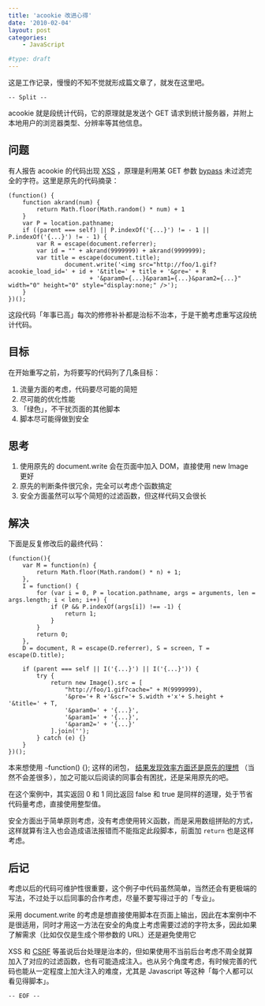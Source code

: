 ```yaml
---
title: 'acookie 改进心得'
date: '2010-02-04'
layout: post
categories:
    - JavaScript

#type: draft
---
```


这是工作记录，慢慢的不知不觉就形成篇文章了，就发在这里吧。

`-- Split --`

acookie 就是段统计代码，它的原理就是发送个 GET 请求到统计服务器，并附上本地用户的浏览器类型、分辨率等其他信息。


## 问题

有人报告 acookie 的代码出现  [XSS]({{site.urls}}/posts/2491/) ，原理是利用某 GET 参数  [bypass](http://en.wikipedia.org/wiki/Bypass)  未过滤完全的字符。这里是原先的代码摘录：

```
(function() {
    function akrand(num) {
        return Math.floor(Math.random() * num) + 1
    }
    var P = location.pathname;
    if ((parent === self) || P.indexOf('{...}') != - 1 || P.indexOf('{...}') != - 1) {
        var R = escape(document.referrer);
        var id = "" + akrand(9999999) + akrand(9999999);
        var title = escape(document.title);
                document.write('<img src="http://foo/1.gif?acookie_load_id=' + id + '&title=' + title + '&pre=' + R 
                       + '&param0={...}&param1={...}&param2={...}"  width="0" height="0" style="display:none;" />');
    }
})();
```

这段代码「年事已高」每次的修修补补都是治标不治本，于是干脆考虑重写这段统计代码。


## 目标

在开始重写之前，为将要写的代码列了几条目标：

1. 流量方面的考虑，代码要尽可能的简短
2. 尽可能的优化性能
3. 「绿色」，不干扰页面的其他脚本
4. 脚本尽可能得做到安全


## 思考

1. 使用原先的 document.write 会在页面中加入 DOM，直接使用 new Image 更好
2. 原先的判断条件很冗余，完全可以考虑个函数搞定
3. 安全方面虽然可以写个简短的过滤函数，但这样代码又会很长


## 解决

下面是反复修改后的最终代码：

```
(function(){
    var M = function(n) {
        return Math.floor(Math.random() * n) + 1;
    },
    I = function() {
        for (var i = 0, P = location.pathname, args = arguments, len = args.length; i < len; i++) {
            if (P && P.indexOf(args[i]) !== -1) {
                return 1;
            }
        }
        return 0;
    },
    D = document, R = escape(D.referrer), S = screen, T = escape(D.title);

    if (parent === self || I('{...}') || I('{...}')) {
        try {
            return new Image().src = [
                "http://foo/1.gif?cache=" + M(9999999),
                '&pre='+ R +'&scr='+ S.width +'x'+ S.height + '&title=' + T,
                '&param0=' + '{...}',
                '&param1=' + '{...}',
                '&param2=' + '{...}'
            ].join('');
        } catch (e) {}
    }
})();
```

本来想使用 `~`function() {}; 这样的闭包， [结果发现效率方面还是原先的理想]({{site.urls}}/posts/3004/) （当然不会差很多），加之可能以后阅读的同事会有困扰，还是采用原先的吧。

在这个案例中，其实返回 0 和 1 同比返回 false 和 true 是同样的道理，处于节省代码量考虑，直接使用整型值。

安全方面出于简单原则考虑，没有考虑使用转义函数，而是采用数组拼贴的方式，这样就算有注入也会造成语法报错而不能指定此段脚本，前面加 `return` 也是这样考虑。


## 后记

考虑以后的代码可维护性很重要，这个例子中代码虽然简单，当然还会有更极端的写法，不过处于以后同事的合作考虑，尽量不要写得过于的「专业」。

采用 document.write 的考虑是想直接使用脚本在页面上输出，因此在本案例中不是很适用，同时才用这一方法在安全的角度上考虑需要过滤的字符太多，因此如果了解需求（比如仅仅是生成个带参数的 URL）还是避免使用它

XSS 和  [CSRF]({{site.urls}}/posts/2821/)  等虽说后台处理是治本的，但如果使用不当前后台考虑不周全就算加入了对应的过滤函数，也有可能造成注入。也从另个角度考虑，有时候完善的代码也能从一定程度上加大注入的难度，尤其是 Javascript 等这种「每个人都可以看见得脚本」。

`-- EOF --`
